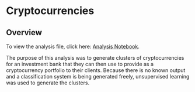 # Cryptocurrencies

## Overview 

To view the analysis file, click here: [Analysis Notebook](). 

The purpose of this analysis was to generate clusters of cryptocurrencies for an investment bank that they can then use to provide as a cryptocurrency portfolio to their clients. Because there is no known output and a classification system is being generated freely, unsupervised learning was used to generate the clusters.